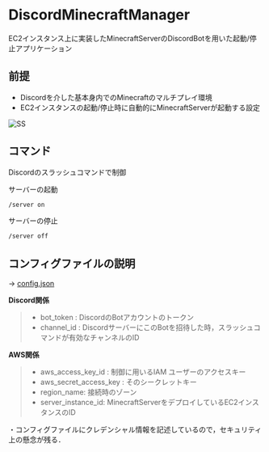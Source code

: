 # DiscordMinecraftManager
EC2インスタンス上に実装したMinecraftServerのDiscordBotを用いた起動/停止アプリケーション

## 前提
- Discordを介した基本身内でのMinecraftのマルチプレイ環境
- EC2インスタンスの起動/停止時に自動的にMinecraftServerが起動する設定

![SS](https://user-images.githubusercontent.com/101625248/215903633-c879ee19-b888-4804-bbdd-6efc6a48a7ff.png)

## コマンド
Discordのスラッシュコマンドで制御

サーバーの起動
```bash
/server on
```
サーバーの停止
```bash
/server off
```

## コンフィグファイルの説明
-> [config.json](/.devcontainer/config.json)

**Discord関係**
>- bot_token : DiscordのBotアカウントのトークン
>- channel_id : DiscordサーバーにこのBotを招待した時，スラッシュコマンドが有効なチャンネルのID

**AWS関係**
>- aws_access_key_id : 制御に用いるIAM ユーザーのアクセスキー
>- aws_secret_access_key : そのシークレットキー
>- region_name: 接続時のゾーン
>- server_instance_id: MinecraftServerをデプロイしているEC2インスタンスのID

・コンフィグファイルにクレデンシャル情報を記述しているので，セキュリティ上の懸念が残る．
